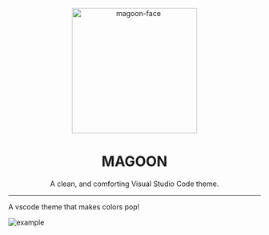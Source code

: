 <p align="center">
  <img alt='magoon-face' src='https://cloud.githubusercontent.com/assets/14088342/25765655/6603ba32-31ee-11e7-8592-60ff4b445127.png' width='250'>
  <h1 align="center">MAGOON</h1>
  <p align="center">A clean, and comforting Visual Studio Code theme.</p>
</div>

---

A vscode theme that makes colors pop!

<img alt='example' src='https://cloud.githubusercontent.com/assets/14088342/25763477/a3890c50-31e3-11e7-85dc-8de600d98554.png' />
